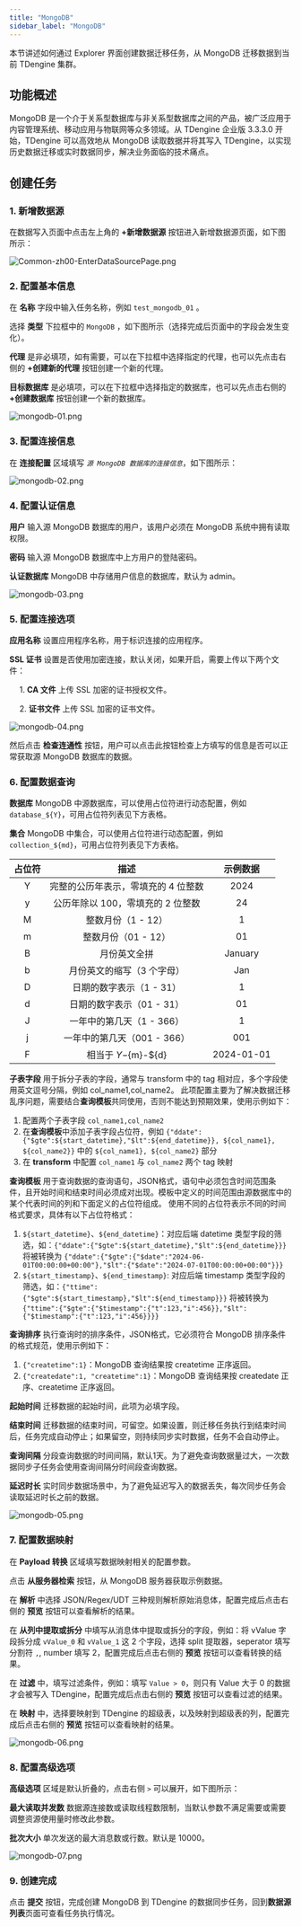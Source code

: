 ```yaml
---
title: "MongoDB"
sidebar_label: "MongoDB"
---
```


本节讲述如何通过 Explorer 界面创建数据迁移任务，从 MongoDB 迁移数据到当前 TDengine 集群。

## 功能概述

MongoDB 是一个介于关系型数据库与非关系型数据库之间的产品，被广泛应用于内容管理系统、移动应用与物联网等众多领域。从 TDengine 企业版 3.3.3.0 开始，TDengine 可以高效地从 MongoDB 读取数据并将其写入 TDengine，以实现历史数据迁移或实时数据同步，解决业务面临的技术痛点。

## 创建任务

### 1. 新增数据源

在数据写入页面中点击左上角的 **+新增数据源** 按钮进入新增数据源页面，如下图所示：

![Common-zh00-EnterDataSourcePage.png](./pic/Common-zh00-EnterDataSourcePage.png "进入新增数据源页面")

### 2. 配置基本信息

在 **名称** 字段中输入任务名称，例如 `test_mongodb_01` 。

选择 **类型** 下拉框中的 `MongoDB` ，如下图所示（选择完成后页面中的字段会发生变化）。

**代理** 是非必填项，如有需要，可以在下拉框中选择指定的代理，也可以先点击右侧的 **+创建新的代理** 按钮创建一个新的代理。

**目标数据库** 是必填项，可以在下拉框中选择指定的数据库，也可以先点击右侧的 **+创建数据库** 按钮创建一个新的数据库。

![mongodb-01.png](./pic/mongodb-01.png "选择数据源类型为 MongoDB")

### 3. 配置连接信息

在 **连接配置** 区域填写 *`源 MongoDB 数据库的连接信息`*，如下图所示：

![mongodb-02.png](./pic/mongodb-02.png "填写源 MongoDB 数据库的连接信息")

### 4. 配置认证信息

**用户** 输入源 MongoDB 数据库的用户，该用户必须在 MongoDB 系统中拥有读取权限。

**密码** 输入源 MongoDB 数据库中上方用户的登陆密码。

**认证数据库** MongoDB 中存储用户信息的数据库，默认为 admin。

![mongodb-03.png](./pic/mongodb-03.png "配置认证信息")

### 5. 配置连接选项

**应用名称** 设置应用程序名称，用于标识连接的应用程序。

**SSL 证书** 设置是否使用加密连接，默认关闭，如果开启，需要上传以下两个文件：

&emsp; 1. **CA 文件** 上传 SSL 加密的证书授权文件。

&emsp; 2. **证书文件** 上传 SSL 加密的证书文件。

![ mongodb-04.png](./pic/mongodb-04.png "配置连接选项")

然后点击 **检查连通性** 按钮，用户可以点击此按钮检查上方填写的信息是否可以正常获取源 MongoDB 数据库的数据。

### 6. 配置数据查询

**数据库** MongoDB 中源数据库，可以使用占位符进行动态配置，例如 `database_${Y}`，可用占位符列表见下方表格。

**集合** MongoDB 中集合，可以使用占位符进行动态配置，例如 `collection_${md}`，可用占位符列表见下方表格。

|占位符|描述|示例数据|
| :-----: | :------------: |:--------:|
|Y|完整的公历年表示，零填充的 4 位整数|2024|
|y|公历年除以 100，零填充的 2 位整数|24|
|M|整数月份（1 - 12）|1|
|m|整数月份（01 - 12）|01|
|B|月份英文全拼|January|
|b|月份英文的缩写（3 个字母）|Jan|
|D|日期的数字表示（1 - 31）|1|
|d|日期的数字表示（01 - 31）|01|
|J|一年中的第几天（1 - 366）|1|
|j|一年中的第几天（001 - 366）|001|
|F|相当于 ${Y}-${m}-${d}|2024-01-01|

**子表字段** 用于拆分子表的字段，通常与 transform 中的 tag 相对应，多个字段使用英文逗号分隔，例如 col_name1,col_name2。
此项配置主要为了解决数据迁移乱序问题，需要结合**查询模板**共同使用，否则不能达到预期效果，使用示例如下：
1. 配置两个子表字段 `col_name1,col_name2`
2. 在**查询模板**中添加子表字段占位符，例如 `{"ddate":{"$gte":${start_datetime},"$lt":${end_datetime}}, ${col_name1}, ${col_name2}}` 中的 `${col_name1}, ${col_name2}` 部分
3. 在 **transform** 中配置 `col_name1` 与 `col_name2` 两个 tag 映射

**查询模板** 用于查询数据的查询语句，JSON格式，语句中必须包含时间范围条件，且开始时间和结束时间必须成对出现。模板中定义的时间范围由源数据库中的某个代表时间的列和下面定义的占位符组成。
使用不同的占位符表示不同的时间格式要求，具体有以下占位符格式：
1. `${start_datetime}`、`${end_datetime}`：对应后端 datetime 类型字段的筛选，如：`{"ddate":{"$gte":${start_datetime},"$lt":${end_datetime}}}` 将被转换为 `{"ddate":{"$gte":{"$date":"2024-06-01T00:00:00+00:00"},"$lt":{"$date":"2024-07-01T00:00:00+00:00"}}}`
2. `${start_timestamp}`、`${end_timestamp}`: 对应后端 timestamp 类型字段的筛选，如：`{"ttime":{"$gte":${start_timestamp},"$lt":${end_timestamp}}}` 将被转换为 `{"ttime":{"$gte":{"$timestamp":{"t":123,"i":456}},"$lt":{"$timestamp":{"t":123,"i":456}}}}`

**查询排序** 执行查询时的排序条件，JSON格式，它必须符合 MongoDB 排序条件的格式规范，使用示例如下：
1. `{"createtime":1}`：MongoDB 查询结果按 createtime 正序返回。
2. `{"createdate":1, "createtime":1}`：MongoDB 查询结果按 createdate 正序、createtime 正序返回。

**起始时间** 迁移数据的起始时间，此项为必填字段。

**结束时间** 迁移数据的结束时间，可留空。如果设置，则迁移任务执行到结束时间后，任务完成自动停止；如果留空，则持续同步实时数据，任务不会自动停止。

**查询间隔** 分段查询数据的时间间隔，默认1天。为了避免查询数据量过大，一次数据同步子任务会使用查询间隔分时间段查询数据。

**延迟时长** 实时同步数据场景中，为了避免延迟写入的数据丢失，每次同步任务会读取延迟时长之前的数据。

![ mongodb-05.png](./pic/mongodb-05.png "配置数据查询") 

### 7. 配置数据映射

在 **Payload 转换** 区域填写数据映射相关的配置参数。

点击 **从服务器检索** 按钮，从 MongoDB 服务器获取示例数据。

在 **解析** 中选择 JSON/Regex/UDT 三种规则解析原始消息体，配置完成后点击右侧的 **预览** 按钮可以查看解析的结果。

在 **从列中提取或拆分** 中填写从消息体中提取或拆分的字段，例如：将 vValue 字段拆分成 `vValue_0` 和 `vValue_1` 这 2 个字段，选择 split 提取器，seperator 填写分割符 `,`, number 填写 2，配置完成后点击右侧的 **预览** 按钮可以查看转换的结果。

在 **过滤** 中，填写过滤条件，例如：填写 `Value > 0`，则只有 Value 大于 0 的数据才会被写入 TDengine，配置完成后点击右侧的 **预览** 按钮可以查看过滤的结果。

在 **映射** 中，选择要映射到 TDengine 的超级表，以及映射到超级表的列，配置完成后点击右侧的 **预览** 按钮可以查看映射的结果。

![mongodb-06.png](pic/mongodb-06.png)

### 8. 配置高级选项

**高级选项** 区域是默认折叠的，点击右侧 `>` 可以展开，如下图所示：

**最大读取并发数** 数据源连接数或读取线程数限制，当默认参数不满足需要或需要调整资源使用量时修改此参数。

**批次大小** 单次发送的最大消息数或行数。默认是 10000。

![mongodb-07.png](pic/mongodb-07.png)

### 9. 创建完成

点击 **提交** 按钮，完成创建 MongoDB 到 TDengine 的数据同步任务，回到**数据源列表**页面可查看任务执行情况。
